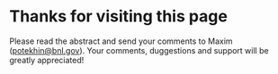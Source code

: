 # Thanks for visiting this page

Please read the abstract and send your comments to Maxim (potekhin@bnl.gov). Your comments, duggestions and support will be greatly appreciated!
